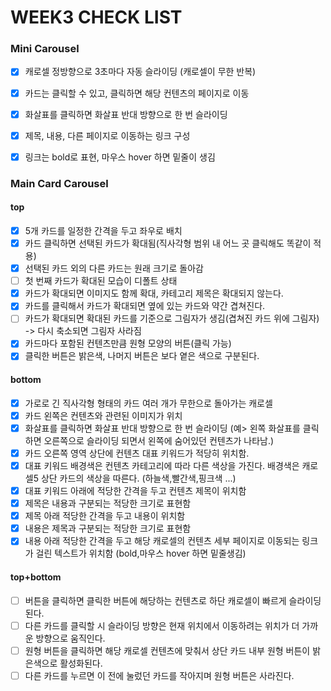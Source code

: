 # WEEK3 CHECK LIST

### Mini Carousel
- [x] 캐로셀 정방향으로 3초마다 자동 슬라이딩 (캐로셀이 무한 반복)
- [x] 카드는 클릭할 수 있고, 클릭하면 해당 컨텐츠의 페이지로 이동
- [x] 화살표를 클릭하면 화살표 반대 방향으로 한 번 슬라이딩
- [x] 제목, 내용, 다른 페이지로 이동하는 링크 구성
- [x] 링크는 bold로 표현, 마우스 hover 하면 밑줄이 생김


### Main Card Carousel

#### top
- [x] 5개 카드를 일정한 간격을 두고 좌우로 배치
- [x] 카드 클릭하면 선택된 카드가 확대됨(직사각형 범위 내 어느 곳 클릭해도 똑같이 적용)
- [x] 선택된 카드 외의 다른 카드는 원래 크기로 돌아감
- [ ] 첫 번째 카드가 확대된 모습이 디폴트 상태
- [x] 카드가 확대되면 이미지도 함께 확대, 카테고리 제목은 확대되지 않는다.
- [x] 카드를 클릭해서 카드가 확대되면 옆에 있는 카드와 약간 겹쳐진다.
- [ ] 카드가 확대되면 확대된 카드를 기준으로 그림자가 생김(겹쳐진 카드 위에 그림자) -> 다시 축소되면 그림자 사라짐
- [x] 카드마다 포함된 컨텐츠만큼 원형 모양의 버튼(클릭 가능)
- [x] 클릭한 버튼은 밝은색, 나머지 버튼은 보다 옅은 색으로 구분된다.

#### bottom
- [x] 가로로 긴 직사각형 형태의 카드 여러 개가 무한으로 돌아가는 캐로셀
- [x] 카드 왼쪽은 컨텐츠와 관련된 이미지가 위치
- [x] 화살표를 클릭하면 화살표 반대 방향으로 한 번 슬라이딩
    (예> 왼쪽 화살표를 클릭하면 오른쪽으로 슬라이딩 되면서 왼쪽에 숨어있던 컨텐츠가 나타남.)
- [x] 카드 오른쪽 영역 상단에 컨텐츠 대표 키워드가 적당히 위치함.
- [x] 대표 키워드 배경색은 컨텐츠 카테고리에 따라 다른 색상을 가진다. 배경색은 캐로셀5 상단 카드의 색상을 따른다. (하늘색,빨간색,핑크색 ...)
- [x] 대표 키워드 아래에 적당한 간격을 두고 컨텐츠 제목이 위치함
- [x] 제목은 내용과 구분되는 적당한 크기로 표현함
- [x] 제목 아래 적당한 간격을 두고 내용이 위치함
- [x] 내용은 제목과 구분되는 적당한 크기로 표현함
- [x] 내용 아래 적당한 간격을 두고 해당 캐로셀의 컨텐츠 세부 페이지로 이동되는 링크가 걸린 텍스트가 위치함 (bold,마우스 hover 하면 밑줄생김)

#### top+bottom
- [ ] 버튼을 클릭하면 클릭한 버튼에 해당하는 컨텐츠로 하단 캐로셀이 빠르게 슬라이딩 된다.
- [ ] 다른 카드를 클릭할 시 슬라이딩 방향은 현재 위치에서 이동하려는 위치가 더 가까운 방향으로 움직인다.
- [ ] 원형 버튼을 클릭하면 해당 캐로셀 컨텐츠에 맞춰서 상단 카드 내부 원형 버튼이 밝은색으로 활성화된다.
- [ ] 다른 카드를 누르면 이 전에 눌렀던 카드를 작아지며 원형 버튼은 사라진다.
